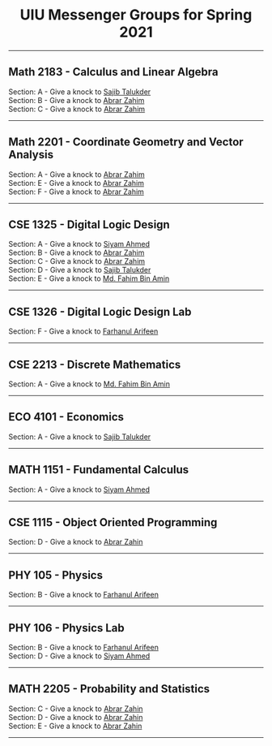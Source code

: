 <h1 align="center">  UIU Messenger Groups for Spring 2021 </h1>

<hr>


<h2> Math 2183 - Calculus and Linear Algebra  </h2>

Section: A - Give a knock to [Sajib Talukder](https://www.facebook.com/Sajib.Hasan.Adil) <br>
Section: B - Give a knock to [Abrar Zahim](https://www.facebook.com/abrarzyn) <br>
Section: C - Give a knock to [Abrar Zahim](https://www.facebook.com/abrarzyn) <br>


<hr>



<h2> Math 2201 - Coordinate Geometry and Vector Analysis  </h2>

Section: A - Give a knock to [Abrar Zahim](https://www.facebook.com/abrarzyn) <br>
Section: E - Give a knock to [Abrar Zahim](https://www.facebook.com/abrarzyn) <br>
Section: F - Give a knock to [Abrar Zahim](https://www.facebook.com/abrarzyn) <br>


<hr>



<h2> CSE 1325 - Digital Logic Design  </h2>

Section: A - Give a knock to [Siyam Ahmed](https://www.facebook.com/m.siyam.ahmed) <br>
Section: B - Give a knock to [Abrar Zahim](https://www.facebook.com/abrarzyn) <br>
Section: C - Give a knock to [Abrar Zahim](https://www.facebook.com/abrarzyn) <br>
Section: D - Give a knock to [Sajib Talukder](https://www.facebook.com/Sajib.Hasan.Adil) <br>
Section: E - Give a knock to [Md. Fahim Bin Amin](https://www.facebook.com/iptu.fba/) 

<hr>

<h2> CSE 1326 - Digital Logic Design Lab </h2>

Section: F - Give a knock to [Farhanul Arifeen](https://www.facebook.com/farhanul.arifeen) 

<hr>

<h2> CSE 2213 - Discrete Mathematics  </h2>

Section: A - Give a knock to [Md. Fahim Bin Amin](https://www.facebook.com/iptu.fba/)

<hr>


<h2> ECO 4101 - Economics  </h2>

Section: A - Give a knock to [Sajib Talukder](https://www.facebook.com/Sajib.Hasan.Adil/)
<hr>



<h2> MATH 1151 - Fundamental Calculus  </h2>

Section: A - Give a knock to [Siyam Ahmed](https://www.facebook.com/m.siyam.ahmed)
<hr>

<h2> CSE 1115 - Object Oriented Programming  </h2>

Section: D - Give a knock to [Abrar Zahin](https://www.facebook.com/abrarzyn/)

<hr>

<h2> PHY 105 - Physics   </h2>

Section: B - Give a knock to [Farhanul Arifeen](https://www.facebook.com/farhanul.arifeen) 

<hr>

<h2> PHY 106 - Physics Lab  </h2>

Section: B - Give a knock to [Farhanul Arifeen](https://www.facebook.com/farhanul.arifeen) <br>
Section: D - Give a knock to [Siyam Ahmed](https://www.facebook.com/m.siyam.ahmed)
<hr>

<h2> MATH 2205 - Probability and Statistics  </h2>

Section: C - Give a knock to [Abrar Zahin](https://www.facebook.com/abrarzyn/) <br>
Section: D - Give a knock to [Abrar Zahin](https://www.facebook.com/abrarzyn/) <br>
Section: E - Give a knock to [Abrar Zahin](https://www.facebook.com/abrarzyn/) <br>
<hr>